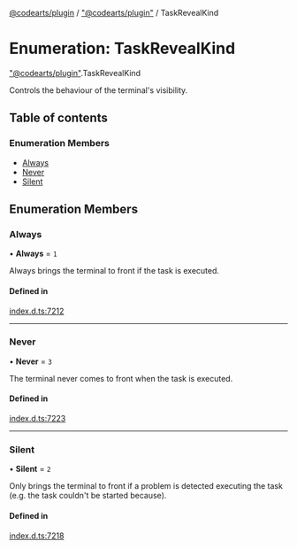 [@codearts/plugin](../README.md) / ["@codearts/plugin"](../modules/_codearts_plugin_.md) / TaskRevealKind

# Enumeration: TaskRevealKind

["@codearts/plugin"](../modules/_codearts_plugin_.md).TaskRevealKind

Controls the behaviour of the terminal's visibility.

## Table of contents

### Enumeration Members

- [Always](codearts_plugin_.TaskRevealKind.md#always)
- [Never](codearts_plugin_.TaskRevealKind.md#never)
- [Silent](codearts_plugin_.TaskRevealKind.md#silent)

## Enumeration Members

### Always

• **Always** = ``1``

Always brings the terminal to front if the task is executed.

#### Defined in

[index.d.ts:7212](https://github.com/shuyaqian/cloudide-plugin-api/blob/3fbdd11/index.d.ts#L7212)

___

### Never

• **Never** = ``3``

The terminal never comes to front when the task is executed.

#### Defined in

[index.d.ts:7223](https://github.com/shuyaqian/cloudide-plugin-api/blob/3fbdd11/index.d.ts#L7223)

___

### Silent

• **Silent** = ``2``

Only brings the terminal to front if a problem is detected executing the task
(e.g. the task couldn't be started because).

#### Defined in

[index.d.ts:7218](https://github.com/shuyaqian/cloudide-plugin-api/blob/3fbdd11/index.d.ts#L7218)
